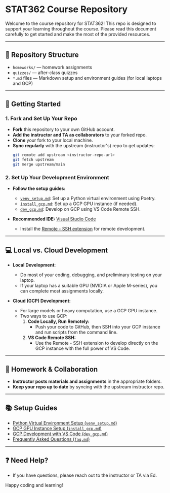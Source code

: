 # STAT362 Course Repository

Welcome to the course repository for STAT362! This repo is designed to support your learning throughout the course. Please read this document carefully to get started and make the most of the provided resources.

---

## 📁 Repository Structure

- `homeworks/` — homework assignments
- `quizzes/` — after-class quizzes
- `*.md` files — Markdown setup and environment guides (for local laptops and GCP)

---

## 🚀 Getting Started

### 1. Fork and Set Up Your Repo
- **Fork** this repository to your own GitHub account.
- **Add the instructor and TA as collaborators** to your forked repo.
- **Clone** your fork to your local machine.
- **Sync regularly** with the upstream (instructor's) repo to get updates:
  ```sh
  git remote add upstream <instructor-repo-url>
  git fetch upstream
  git merge upstream/main
  ```

### 2. Set Up Your Development Environment
- **Follow the setup guides:**
  - [`venv_setup.md`](./venv_setup.md): Set up a Python virtual environment using Poetry.
  - [`install_gcp.md`](./install_gcp.md): Set up a GCP GPU instance (if needed).
  - [`dev_gcp.md`](./dev_gcp.md): Develop on GCP using VS Code Remote SSH.

- **Recommended IDE:** [Visual Studio Code](https://code.visualstudio.com/)
  - Install the [Remote - SSH extension](https://code.visualstudio.com/docs/remote/ssh) for remote development.

---

## 💻 Local vs. Cloud Development

- **Local Development:**
  - Do most of your coding, debugging, and preliminary testing on your laptop.
  - If your laptop has a suitable GPU (NVIDIA or Apple M-series), you can complete most assignments locally.

- **Cloud (GCP) Development:**
  - For large models or heavy computation, use a GCP GPU instance.
  - Two ways to use GCP:
    1. **Code Locally, Run Remotely:**
       - Push your code to GitHub, then SSH into your GCP instance and run scripts from the command line.
    2. **VS Code Remote SSH:**
       - Use the Remote - SSH extension to develop directly on the GCP instance with the full power of VS Code.

---

## 📝 Homework & Collaboration

- **Instructor posts materials and assignments** in the appropriate folders.
- **Keep your repo up to date** by syncing with the upstream instructor repo.

---

## 📚 Setup Guides

- [Python Virtual Environment Setup (`venv_setup.md`)](./venv_setup.md)
- [GCP GPU Instance Setup (`install_gcp.md`)](./install_gcp.md)
- [GCP Development with VS Code (`dev_gcp.md`)](./dev_gcp.md)
- [Frequently Asked Questions (`faq.md`)](./faq.md)

---

## ❓ Need Help?
- If you have questions, please reach out to the instructor or TA via Ed.

Happy coding and learning!
